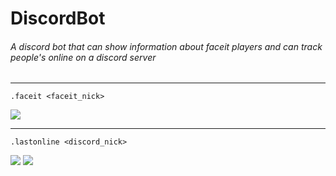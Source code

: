 # DiscordBot

###### A discord bot that can show information about faceit players and can track people's online on a discord server
***
`.faceit <faceit_nick>`

![](https://i.imgur.com/Hr5wHpw.png)
***
`.lastonline <discord_nick>`

![](https://i.imgur.com/Li0FD75.png)
![](https://i.imgur.com/fPyJmd6.png)
